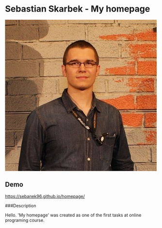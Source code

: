# Sebastian Skarbek - My homepage

![Sebastian](images/seba.jpg)

## Demo

https://sebanek96.github.io/homepage/

###Description

Hello. 'My homepage' was created as one of the first tasks at online programing course.
